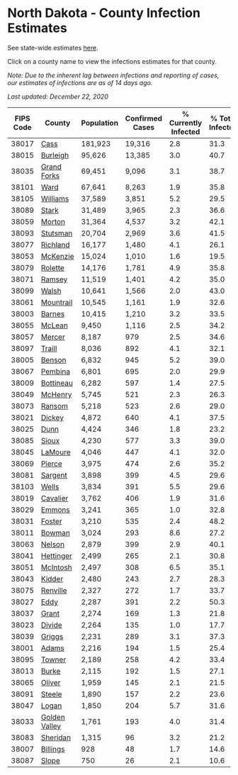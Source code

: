 # North Dakota - County Infection Estimates

See state-wide estimates [here](/infections/us-nd).

Click on a county name to view the infections estimates for that county.

*Note: Due to the inherent lag between infections and reporting of cases, our estimates of infections are as of 14 days ago.*

*Last updated: December 22, 2020*

|   FIPS Code |                         County |   Population |   Confirmed Cases |   % Currently Infected |   % Total Infected |
|-------------|--------------------------------|--------------|-------------------|------------------------|--------------------|
|       38017 |                   [Cass](cass) |      181,923 |            19,316 |                    2.8 |               31.3 |
|       38015 |           [Burleigh](burleigh) |       95,626 |            13,385 |                    3.0 |               40.7 |
|       38035 |     [Grand Forks](grand-forks) |       69,451 |             9,096 |                    3.1 |               38.7 |
|       38101 |                   [Ward](ward) |       67,641 |             8,263 |                    1.9 |               35.8 |
|       38105 |           [Williams](williams) |       37,589 |             3,851 |                    5.2 |               29.5 |
|       38089 |                 [Stark](stark) |       31,489 |             3,965 |                    2.3 |               36.6 |
|       38059 |               [Morton](morton) |       31,364 |             4,537 |                    3.2 |               42.1 |
|       38093 |           [Stutsman](stutsman) |       20,704 |             2,969 |                    3.6 |               41.5 |
|       38077 |           [Richland](richland) |       16,177 |             1,480 |                    4.1 |               26.1 |
|       38053 |           [McKenzie](mckenzie) |       15,024 |             1,010 |                    1.6 |               19.5 |
|       38079 |             [Rolette](rolette) |       14,176 |             1,781 |                    4.9 |               35.8 |
|       38071 |               [Ramsey](ramsey) |       11,519 |             1,401 |                    4.2 |               35.0 |
|       38099 |                 [Walsh](walsh) |       10,641 |             1,566 |                    2.0 |               43.0 |
|       38061 |         [Mountrail](mountrail) |       10,545 |             1,161 |                    1.9 |               32.6 |
|       38003 |               [Barnes](barnes) |       10,415 |             1,210 |                    3.2 |               33.5 |
|       38055 |               [McLean](mclean) |        9,450 |             1,116 |                    2.5 |               34.2 |
|       38057 |               [Mercer](mercer) |        8,187 |               979 |                    2.5 |               34.6 |
|       38097 |               [Traill](traill) |        8,036 |               892 |                    4.1 |               32.1 |
|       38005 |               [Benson](benson) |        6,832 |               945 |                    5.2 |               39.0 |
|       38067 |             [Pembina](pembina) |        6,801 |               695 |                    2.0 |               29.9 |
|       38009 |         [Bottineau](bottineau) |        6,282 |               597 |                    1.4 |               27.5 |
|       38049 |             [McHenry](mchenry) |        5,745 |               521 |                    2.3 |               26.3 |
|       38073 |               [Ransom](ransom) |        5,218 |               523 |                    2.6 |               29.0 |
|       38021 |               [Dickey](dickey) |        4,872 |               640 |                    4.1 |               37.5 |
|       38025 |                   [Dunn](dunn) |        4,424 |               346 |                    1.8 |               23.2 |
|       38085 |                 [Sioux](sioux) |        4,230 |               577 |                    3.3 |               39.0 |
|       38045 |             [LaMoure](lamoure) |        4,046 |               447 |                    4.1 |               32.0 |
|       38069 |               [Pierce](pierce) |        3,975 |               474 |                    2.6 |               35.2 |
|       38081 |             [Sargent](sargent) |        3,898 |               399 |                    4.5 |               29.6 |
|       38103 |                 [Wells](wells) |        3,834 |               391 |                    5.5 |               29.6 |
|       38019 |           [Cavalier](cavalier) |        3,762 |               406 |                    1.9 |               31.6 |
|       38029 |               [Emmons](emmons) |        3,241 |               365 |                    1.0 |               32.8 |
|       38031 |               [Foster](foster) |        3,210 |               535 |                    2.4 |               48.2 |
|       38011 |               [Bowman](bowman) |        3,024 |               293 |                    8.6 |               27.2 |
|       38063 |               [Nelson](nelson) |        2,879 |               399 |                    2.9 |               40.1 |
|       38041 |         [Hettinger](hettinger) |        2,499 |               265 |                    2.1 |               30.8 |
|       38051 |           [McIntosh](mcintosh) |        2,497 |               308 |                    6.5 |               35.1 |
|       38043 |               [Kidder](kidder) |        2,480 |               243 |                    2.7 |               28.3 |
|       38075 |           [Renville](renville) |        2,327 |               272 |                    1.7 |               33.7 |
|       38027 |                   [Eddy](eddy) |        2,287 |               391 |                    2.2 |               50.3 |
|       38037 |                 [Grant](grant) |        2,274 |               169 |                    1.3 |               21.8 |
|       38023 |               [Divide](divide) |        2,264 |               135 |                    1.0 |               17.7 |
|       38039 |               [Griggs](griggs) |        2,231 |               289 |                    3.1 |               37.3 |
|       38001 |                 [Adams](adams) |        2,216 |               194 |                    1.5 |               25.4 |
|       38095 |               [Towner](towner) |        2,189 |               258 |                    4.2 |               33.4 |
|       38013 |                 [Burke](burke) |        2,115 |               192 |                    1.5 |               27.1 |
|       38065 |               [Oliver](oliver) |        1,959 |               145 |                    2.1 |               21.5 |
|       38091 |               [Steele](steele) |        1,890 |               157 |                    2.2 |               23.6 |
|       38047 |                 [Logan](logan) |        1,850 |               204 |                    5.7 |               31.6 |
|       38033 | [Golden Valley](golden-valley) |        1,761 |               193 |                    4.0 |               31.4 |
|       38083 |           [Sheridan](sheridan) |        1,315 |                96 |                    3.2 |               21.2 |
|       38007 |           [Billings](billings) |          928 |                48 |                    1.7 |               14.6 |
|       38087 |                 [Slope](slope) |          750 |                26 |                    2.1 |               10.6 |